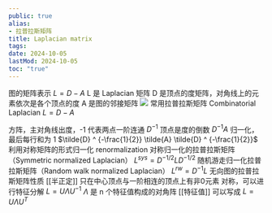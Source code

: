 ```yaml
---
public: true
alias:
- 拉普拉斯矩阵
title: Laplacian matrix
tags:
date: 2024-10-05
lastMod: 2024-10-05
toc: "true"
---
```


图的矩阵表示
$L=D-A$
L 是 Laplacian 矩阵
D 是顶点的度矩阵，对角线上的元素依次是各个顶点的度
A 是图的邻接矩阵
![](https://media.xiang578.com//laplacian-matrix.png)
常用拉普拉斯矩阵
Combinatorial Laplacian
$L=D-A$

方阵，主对角线出度，-1 代表两点一阶连通
$D^{-1}$ 顶点是度的倒数
$D^{-1} A$ 归一化，最后每行和为 1
$\tilde{D} ^ {-\frac{1}{2}} \tilde{A} \tilde{D} ^ {-\frac{1}{2}}$ 利用对称矩阵的形式归一化 renormalization
对称归一化的拉普拉斯矩阵（Symmetric normalized Laplacian）
$L^{s y s}=D^{-1 / 2} L D^{-1 / 2}$
随机游走归一化拉普拉斯矩阵（Random walk normalized Laplacian）
$L^{r w}=D^{-1} L$
无向图的拉普拉斯矩阵性质
[[半正定]]
只在中心顶点与一阶相连的顶点上有非0元素
对称，可以进行特征分解 $L=U \Lambda U^{-1}$
$\Lambda$ 是 n 个特征值构成的对角阵
[[特征值]]
可以写成 $L=U \Lambda U^{T}$

